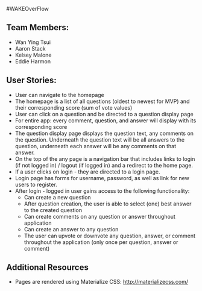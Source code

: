 #WAKEOverFlow
## Team Members:
* Wan Ying Tsui
* Aaron Stack
* Kelsey Malone
* Eddie Harmon

## User Stories:
* User can navigate to the homepage
* The homepage is a list of all questions (oldest to newest for MVP) and their corresponding score (sum of vote values)
* User can click on a question and be directed to a question display page
* For entire app: every comment, question, and answer will display with its corresponding score
* The question display page displays the question text, any comments on the question.  Underneath the question text will be all answers to the question, underneath each answer will be any comments on that answer.
* On the top of the any page is a navigation bar that includes links to login (if not logged in) / logout (if logged in) and a redirect to the home page.
* If a user clicks on login - they are directed to a login page.  
* Login page has forms for username, password, as well as link for new users to register.
* After login - logged in user gains access to the following functionality:
  * Can create a new question
  * After question creation, the user is able to select (one) best answer to the created question
  * Can create comments on any question or answer throughout application
  * Can create an answer to any question
  * The user can upvote or downvote any question, answer, or comment throughout the application (only once per question, answer or comment)

## Additional Resources
* Pages are rendered using Materialize CSS: http://materializecss.com/
